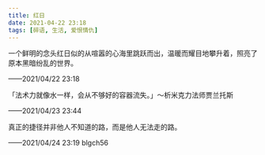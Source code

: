 ```yaml
---
title: 红日
date: 2021-04-22 23:18
tags: [碎语, 生活, 爱恨情仇]
---
```


一个鲜明的念头红日似的从喧嚣的心海里跳跃而出，温暖而耀目地攀升着，照亮了原本黑暗纷乱的世界。

——2021/04/22 23:18

「法术力就像水一样，会从不够好的容器流失。」～析米克力法师贾兰托斯

——2021/04/23 23:44

真正的捷径并非他人不知道的路，而是他人无法走的路。

——2021/04/24 23:19 blgch56
